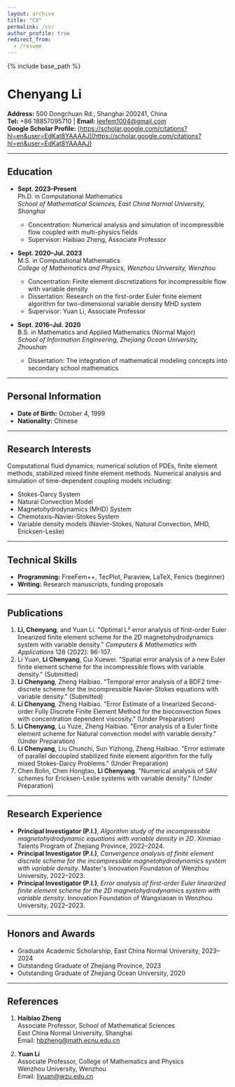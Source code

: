 ```yaml
---
layout: archive
title: "CV"
permalink: /cv/
author_profile: true
redirect_from:
  - /resume
---
```


{% include base_path %}

# Chenyang Li

**Address:** 500 Dongchuan Rd., Shanghai 200241, China  
**Tel:** +86 18857095710 | **Email:** leefem1004@gmail.com  
**Google Scholar Profile:** [https://scholar.google.com/citations?hl=en&user=EdKat8YAAAAJ](https://scholar.google.com/citations?hl=en&user=EdKat8YAAAAJ)

---

## Education

- **Sept. 2023–Present**  
  Ph.D. in Computational Mathematics  
  *School of Mathematical Sciences, East China Normal University, Shanghai*  
  - Concentration: Numerical analysis and simulation of incompressible flow coupled with multi-physics fields  
  - Supervisor: Haibiao Zheng, Associate Professor  

- **Sept. 2020–Jul. 2023**  
  M.S. in Computational Mathematics  
  *College of Mathematics and Physics, Wenzhou University, Wenzhou*  
  - Concentration: Finite element discretizations for incompressible flow with variable density  
  - Dissertation: Research on the first-order Euler finite element algorithm for two-dimensional variable density MHD system  
  - Supervisor: Yuan Li, Associate Professor  

- **Sept. 2016–Jul. 2020**  
  B.S. in Mathematics and Applied Mathematics (Normal Major)  
  *School of Information Engineering, Zhejiang Ocean University, Zhoushan*  
  - Dissertation: The integration of mathematical modeling concepts into secondary school mathematics  

---

## Personal Information

- **Date of Birth:** October 4, 1999  
- **Nationality:** Chinese  

---

## Research Interests

Computational fluid dynamics, numerical solution of PDEs, finite element methods, stabilized mixed finite element methods. Numerical analysis and simulation of time-dependent coupling models including:  
- Stokes-Darcy System  
- Natural Convection Model  
- Magnetohydrodynamics (MHD) System  
- Chemotaxis–Navier-Stokes System  
- Variable density models (Navier-Stokes, Natural Convection, MHD, Ericksen-Leslie)  

---

## Technical Skills

- **Programming:** FreeFem++, TecPlot, Paraview, LaTeX, Fenics (beginner)  
- **Writing:** Research manuscripts, funding proposals  

---

## Publications

1. **Li, Chenyang**, and Yuan Li. "Optimal L² error analysis of first-order Euler linearized finite element scheme for the 2D magnetohydrodynamics system with variable density." *Computers & Mathematics with Applications* 128 (2022): 96-107.  
2. Li Yuan, **Li Chenyang**, Cui Xuewei. "Spatial error analysis of a new Euler finite element scheme for the incompressible flows with variable density." (Submitted)  
3. **Li Chenyang**, Zheng Haibiao. "Temporal error analysis of a BDF2 time-discrete scheme for the incompressible Navier-Stokes equations with variable density." (Submitted)  
4. **Li Chenyang**, Zheng Haibiao. "Error Estimate of a linearized Second-order Fully Discrete Finite Element Method for the bioconvection flows with concentration dependent viscosity." (Under Preparation)  
5. **Li Chenyang**, Lu Yuze, Zheng Haibiao. "Error analysis of a Euler finite element scheme for Natural convection model with variable density." (Under Preparation)  
6. **Li Chenyang**, Liu Chunchi, Sun Yizhong, Zheng Haibiao. "Error estimate of parallel decoupled stabilized finite element algorithm for the fully mixed Stokes-Darcy Problems." (Under Preparation)  
7. Chen Bolin, Chen Hongtao, **Li Chenyang**. "Numerical analysis of SAV schemes for Ericksen-Leslie systems with variable density." (Under Preparation)  

---

## Research Experience

- **Principal Investigator (P.I.)**, *Algorithm study of the incompressible magnetohydrodynamic equations with variable density in 2D*. Xinmiao Talents Program of Zhejiang Province, 2022–2024.  
- **Principal Investigator (P.I.)**, *Convergence analysis of finite element discrete scheme for the incompressible magnetohydrodynamics system with variable density*. Master's Innovation Foundation of Wenzhou University, 2022–2023.  
- **Principal Investigator (P.I.)**, *Error analysis of first-order Euler linearized finite element scheme for the 2D magnetohydrodynamics system with variable density*. Innovation Foundation of Wangxiaoan in Wenzhou University, 2022–2023.  

---

## Honors and Awards

- Graduate Academic Scholarship, East China Normal University, 2023–2024  
- Outstanding Graduate of Zhejiang Province, 2023  
- Outstanding Graduate of Zhejiang Ocean University, 2020  

---

## References

1. **Haibiao Zheng**  
   Associate Professor, School of Mathematical Sciences  
   East China Normal University, Shanghai  
   Email: hbzheng@math.ecnu.edu.cn  

2. **Yuan Li**  
   Associate Professor, College of Mathematics and Physics  
   Wenzhou University, Wenzhou  
   Email: liyuan@wzu.edu.cn
   


